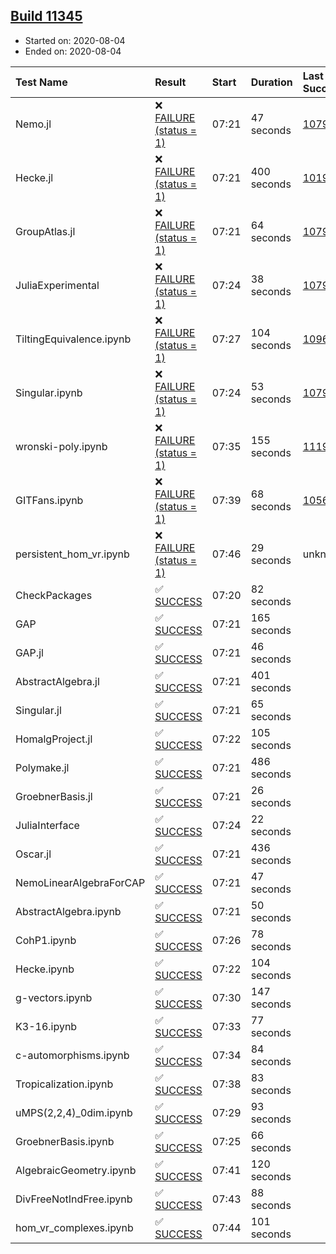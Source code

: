 ## [Build 11345](https://oscarci.mathematik.uni-kl.de/job/oscar/11345/)

* Started on: 2020-08-04
* Ended on: 2020-08-04

| Test Name    | Result | Start | Duration | Last Success | First Failure |
|:-------------|:-------|:------|:---------|:-------------|:--------------|
| Nemo.jl | ❌ [FAILURE (status = 1)](https://oscarci.mathematik.uni-kl.de/job/oscar/11345/artifact/logs/build-11345/Nemo.jl.log) | 07:21 | 47 seconds | [10790](https://oscarci.mathematik.uni-kl.de/job/oscar/10790/) | [10791](https://oscarci.mathematik.uni-kl.de/job/oscar/10791/) |
| Hecke.jl | ❌ [FAILURE (status = 1)](https://oscarci.mathematik.uni-kl.de/job/oscar/11345/artifact/logs/build-11345/Hecke.jl.log) | 07:21 | 400 seconds | [10197](https://oscarci.mathematik.uni-kl.de/job/oscar/10197/) | [10198](https://oscarci.mathematik.uni-kl.de/job/oscar/10198/) |
| GroupAtlas.jl | ❌ [FAILURE (status = 1)](https://oscarci.mathematik.uni-kl.de/job/oscar/11345/artifact/logs/build-11345/GroupAtlas.jl.log) | 07:21 | 64 seconds | [10790](https://oscarci.mathematik.uni-kl.de/job/oscar/10790/) | [10791](https://oscarci.mathematik.uni-kl.de/job/oscar/10791/) |
| JuliaExperimental | ❌ [FAILURE (status = 1)](https://oscarci.mathematik.uni-kl.de/job/oscar/11345/artifact/logs/build-11345/JuliaExperimental.log) | 07:24 | 38 seconds | [10790](https://oscarci.mathematik.uni-kl.de/job/oscar/10790/) | [10791](https://oscarci.mathematik.uni-kl.de/job/oscar/10791/) |
| TiltingEquivalence.ipynb | ❌ [FAILURE (status = 1)](https://oscarci.mathematik.uni-kl.de/job/oscar/11345/artifact/logs/build-11345/TiltingEquivalence.ipynb.log) | 07:27 | 104 seconds | [10962](https://oscarci.mathematik.uni-kl.de/job/oscar/10962/) | [10963](https://oscarci.mathematik.uni-kl.de/job/oscar/10963/) |
| Singular.ipynb | ❌ [FAILURE (status = 1)](https://oscarci.mathematik.uni-kl.de/job/oscar/11345/artifact/logs/build-11345/Singular.ipynb.log) | 07:24 | 53 seconds | [10790](https://oscarci.mathematik.uni-kl.de/job/oscar/10790/) | [10791](https://oscarci.mathematik.uni-kl.de/job/oscar/10791/) |
| wronski-poly.ipynb | ❌ [FAILURE (status = 1)](https://oscarci.mathematik.uni-kl.de/job/oscar/11345/artifact/logs/build-11345/wronski-poly.ipynb.log) | 07:35 | 155 seconds | [11192](https://oscarci.mathematik.uni-kl.de/job/oscar/11192/) | [11193](https://oscarci.mathematik.uni-kl.de/job/oscar/11193/) |
| GITFans.ipynb | ❌ [FAILURE (status = 1)](https://oscarci.mathematik.uni-kl.de/job/oscar/11345/artifact/logs/build-11345/GITFans.ipynb.log) | 07:39 | 68 seconds | [10566](https://oscarci.mathematik.uni-kl.de/job/oscar/10566/) | [10567](https://oscarci.mathematik.uni-kl.de/job/oscar/10567/) |
| persistent_hom_vr.ipynb | ❌ [FAILURE (status = 1)](https://oscarci.mathematik.uni-kl.de/job/oscar/11345/artifact/logs/build-11345/persistent_hom_vr.ipynb.log) | 07:46 | 29 seconds | unknown | unknown |
| CheckPackages | ✅ [SUCCESS](https://oscarci.mathematik.uni-kl.de/job/oscar/11345/artifact/logs/build-11345/CheckPackages.log) | 07:20 | 82 seconds |  |  |
| GAP | ✅ [SUCCESS](https://oscarci.mathematik.uni-kl.de/job/oscar/11345/artifact/logs/build-11345/GAP.log) | 07:21 | 165 seconds |  |  |
| GAP.jl | ✅ [SUCCESS](https://oscarci.mathematik.uni-kl.de/job/oscar/11345/artifact/logs/build-11345/GAP.jl.log) | 07:21 | 46 seconds |  |  |
| AbstractAlgebra.jl | ✅ [SUCCESS](https://oscarci.mathematik.uni-kl.de/job/oscar/11345/artifact/logs/build-11345/AbstractAlgebra.jl.log) | 07:21 | 401 seconds |  |  |
| Singular.jl | ✅ [SUCCESS](https://oscarci.mathematik.uni-kl.de/job/oscar/11345/artifact/logs/build-11345/Singular.jl.log) | 07:21 | 65 seconds |  |  |
| HomalgProject.jl | ✅ [SUCCESS](https://oscarci.mathematik.uni-kl.de/job/oscar/11345/artifact/logs/build-11345/HomalgProject.jl.log) | 07:22 | 105 seconds |  |  |
| Polymake.jl | ✅ [SUCCESS](https://oscarci.mathematik.uni-kl.de/job/oscar/11345/artifact/logs/build-11345/Polymake.jl.log) | 07:21 | 486 seconds |  |  |
| GroebnerBasis.jl | ✅ [SUCCESS](https://oscarci.mathematik.uni-kl.de/job/oscar/11345/artifact/logs/build-11345/GroebnerBasis.jl.log) | 07:21 | 26 seconds |  |  |
| JuliaInterface | ✅ [SUCCESS](https://oscarci.mathematik.uni-kl.de/job/oscar/11345/artifact/logs/build-11345/JuliaInterface.log) | 07:24 | 22 seconds |  |  |
| Oscar.jl | ✅ [SUCCESS](https://oscarci.mathematik.uni-kl.de/job/oscar/11345/artifact/logs/build-11345/Oscar.jl.log) | 07:21 | 436 seconds |  |  |
| NemoLinearAlgebraForCAP | ✅ [SUCCESS](https://oscarci.mathematik.uni-kl.de/job/oscar/11345/artifact/logs/build-11345/NemoLinearAlgebraForCAP.log) | 07:21 | 47 seconds |  |  |
| AbstractAlgebra.ipynb | ✅ [SUCCESS](https://oscarci.mathematik.uni-kl.de/job/oscar/11345/artifact/logs/build-11345/AbstractAlgebra.ipynb.log) | 07:21 | 50 seconds |  |  |
| CohP1.ipynb | ✅ [SUCCESS](https://oscarci.mathematik.uni-kl.de/job/oscar/11345/artifact/logs/build-11345/CohP1.ipynb.log) | 07:26 | 78 seconds |  |  |
| Hecke.ipynb | ✅ [SUCCESS](https://oscarci.mathematik.uni-kl.de/job/oscar/11345/artifact/logs/build-11345/Hecke.ipynb.log) | 07:22 | 104 seconds |  |  |
| g-vectors.ipynb | ✅ [SUCCESS](https://oscarci.mathematik.uni-kl.de/job/oscar/11345/artifact/logs/build-11345/g-vectors.ipynb.log) | 07:30 | 147 seconds |  |  |
| K3-16.ipynb | ✅ [SUCCESS](https://oscarci.mathematik.uni-kl.de/job/oscar/11345/artifact/logs/build-11345/K3-16.ipynb.log) | 07:33 | 77 seconds |  |  |
| c-automorphisms.ipynb | ✅ [SUCCESS](https://oscarci.mathematik.uni-kl.de/job/oscar/11345/artifact/logs/build-11345/c-automorphisms.ipynb.log) | 07:34 | 84 seconds |  |  |
| Tropicalization.ipynb | ✅ [SUCCESS](https://oscarci.mathematik.uni-kl.de/job/oscar/11345/artifact/logs/build-11345/Tropicalization.ipynb.log) | 07:38 | 83 seconds |  |  |
| uMPS(2,2,4)_0dim.ipynb | ✅ [SUCCESS](https://oscarci.mathematik.uni-kl.de/job/oscar/11345/artifact/logs/build-11345/uMPS-2-2-4-_0dim.ipynb.log) | 07:29 | 93 seconds |  |  |
| GroebnerBasis.ipynb | ✅ [SUCCESS](https://oscarci.mathematik.uni-kl.de/job/oscar/11345/artifact/logs/build-11345/GroebnerBasis.ipynb.log) | 07:25 | 66 seconds |  |  |
| AlgebraicGeometry.ipynb | ✅ [SUCCESS](https://oscarci.mathematik.uni-kl.de/job/oscar/11345/artifact/logs/build-11345/AlgebraicGeometry.ipynb.log) | 07:41 | 120 seconds |  |  |
| DivFreeNotIndFree.ipynb | ✅ [SUCCESS](https://oscarci.mathematik.uni-kl.de/job/oscar/11345/artifact/logs/build-11345/DivFreeNotIndFree.ipynb.log) | 07:43 | 88 seconds |  |  |
| hom_vr_complexes.ipynb | ✅ [SUCCESS](https://oscarci.mathematik.uni-kl.de/job/oscar/11345/artifact/logs/build-11345/hom_vr_complexes.ipynb.log) | 07:44 | 101 seconds |  |  |
